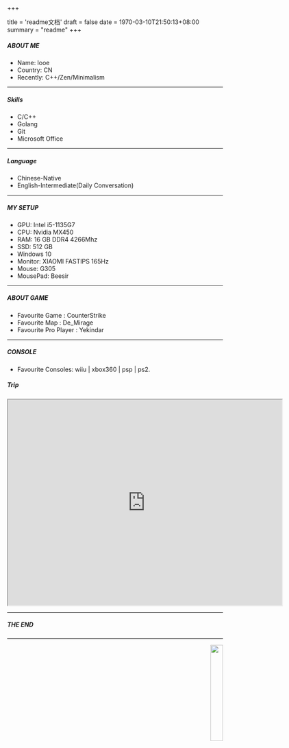 +++

title = 'readme文档'
draft = false
date = 1970-03-10T21:50:13+08:00
summary = "readme"
+++
#####  ABOUT ME
- Name: looe
- Country: CN
- Recently: C++/Zen/Minimalism 
---
##### Skills
- C/C++
- Golang
- Git
- Microsoft Office
---
##### Language
- Chinese-Native
- English-Intermediate(Daily Conversation)

---
##### MY SETUP

- GPU: Intel i5-1135G7
- CPU: Nvidia MX450
- RAM: 16 GB DDR4 4266Mhz
- SSD: 512 GB
- Windows 10
- Monitor: XIAOMI FASTIPS 165Hz
- Mouse: G305
- MousePad: Beesir

---

##### ABOUT GAME

- Favourite Game : CounterStrike
- Favourite Map : De_Mirage
- Favourite Pro Player : Yekindar
---
##### CONSOLE

- Favourite Consoles:  wiiu | xbox360 | psp | ps2.

##### Trip

<iframe src="https://www.google.com/maps/d/u/0/embed?mid=1gRnLdjkCbjBbVaMKE7TA-bBVkqvpn1E&ehbc=2E312F" width="640" height="480"></iframe>





---
##### THE END

---

<p align="right">
  <a href="https://count.getloli.com/"><img src="https://count.getloli.com/get/@looechao?theme=asoul" style="width:24%;"></a>
</p>
